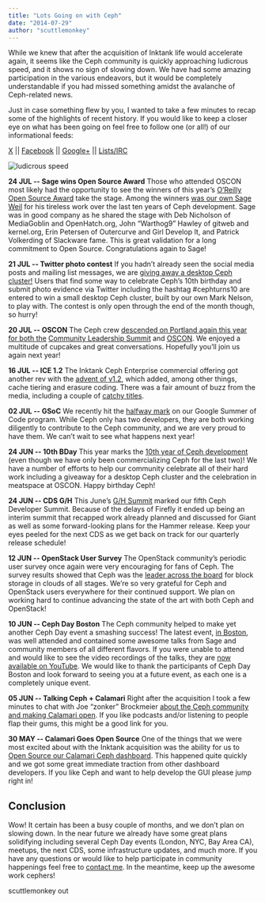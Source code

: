```yaml
---
title: "Lots Going on with Ceph"
date: "2014-07-29"
author: "scuttlemonkey"
---
```


While we knew that after the acquisition of Inktank life would accelerate again, it seems like the Ceph community is quickly approaching ludicrous speed, and it shows no sign of slowing down. We have had some amazing participation in the various endeavors, but it would be completely understandable if you had missed something amidst the avalanche of Ceph-related news.

Just in case something flew by you, I wanted to take a few minutes to recap some of the highlights of recent history. If you would like to keep a closer eye on what has been going on feel free to follow one (or all!) of our informational feeds:

[X](”https://x.com/ceph”) || [Facebook](”https://www.facebook.com/cephstorage”) || [Google+](”https://plus.google.com/+Cephstorage”) || [Lists/IRC](”http://ceph.com/resources/mailing-list-irc/”)

![ludicrous speed](images/ludicrous-speed-small-208x220.jpg)

**24 JUL -- Sage wins Open Source Award** Those who attended OSCON most likely had the opportunity to see the winners of this year’s [O’Reilly Open Source Award](”http://en.wikipedia.org/wiki/O'Reilly_Open_Source_Award#2014”) take the stage. Among the winners [was our own Sage Weil](”http://www.redhat.com/about/news/archive/2014/7/ceph-project-leader-sage-weil-recognized-for-decade-long-commitment-to-open-source”) for his tireless work over the last ten years of Ceph development. Sage was in good company as he shared the stage with Deb Nicholson of MediaGoblin and OpenHatch.org, John “Warthog9” Hawley of gitweb and kernel.org, Erin Petersen of Outercurve and Girl Develop It, and Patrick Volkerding of Slackware fame. This is great validation for a long commitment to Open Source. Congratulations again to Sage!

**21 JUL -- Twitter photo contest** If you hadn’t already seen the social media posts and mailing list messages, we are [giving away a desktop Ceph cluster!](”http://ceph.com/uncategorized/ceph-turns-10-X-photo-contest/”) Users that find some way to celebrate Ceph’s 10th birthday and submit photo evidence via Twitter including the hashtag #cephturns10 are entered to win a small desktop Ceph cluster, built by our own Mark Nelson, to play with. The contest is only open through the end of the month though, so hurry!

**20 JUL -- OSCON** The Ceph crew [descended on Portland again this year for both the](”http://ceph.com/uncategorized/celebrate-10-years-ceph-oscon/”) [Community Leadership Summit](”http://www.communityleadershipsummit.com/”) and [OSCON](”http://www.oscon.com/oscon2014”). We enjoyed a multitude of cupcakes and great conversations. Hopefully you’ll join us again next year!

**16 JUL -- ICE 1.2** The Inktank Ceph Enterprise commercial offering got another rev with the [advent of v1.2](”http://www.redhat.com/about/news/press-archive/2014/7/red-hat-adds-sophisticated-tiering-and-data-protection-features-to-its-industry-leading-storage-platform-for-openstack”), which added, among other things, cache tiering and erasure coding. There was a fair amount of buzz from the media, including a couple of [catchy titles](”http://www.theregister.co.uk/2014/07/18/red_hap_ups_ceph_enterprises_game/”).

**02 JUL -- GSoC** We recently hit the [halfway mark](”http://community.redhat.com/blog/2014/07/ceph-student-devs-hit-midterm-for-google-summer-of-code-2014/”) on our Google Summer of Code program. While Ceph only has two developers, they are both working diligently to contribute to the Ceph community, and we are very proud to have them. We can’t wait to see what happens next year!

**24 JUN -- 10th BDay** This year marks the [10th year of Ceph development](”http://community.redhat.com/blog/2014/06/ceph-turns-10-a-look-back/”) (even though we have only been commercializing Ceph for the last two)! We have a number of efforts to help our community celebrate all of their hard work including a giveaway for a desktop Ceph cluster and the celebration in meatspace at OSCON. Happy birthday Ceph!

**24 JUN -- CDS G/H** This June’s [G/H Summit](<”https://wiki.ceph.com/Planning/CDS/CDS_Giant_and_Hammer_(Jun_2014)”>) marked our fifth Ceph Developer Summit. Because of the delays of Firefly it ended up being an interim summit that recapped work already planned and discussed for Giant as well as some forward-looking plans for the Hammer release. Keep your eyes peeled for the next CDS as we get back on track for our quarterly release schedule!

**12 JUN -- OpenStack User Survey** The OpenStack community’s periodic user survey once again were very encouraging for fans of Ceph. The survey results showed that Ceph was the [leader across the board](”http://ceph.com/uncategorized/openstack-foundation-survey-cites-ceph-leading-distribution-block-storage/”) for block storage in clouds of all stages. We’re so very grateful for Ceph and OpenStack users everywhere for their continued support. We plan on working hard to continue advancing the state of the art with both Ceph and OpenStack!

**10 JUN -- Ceph Day Boston** The Ceph community helped to make yet another Ceph Day event a smashing success! The latest event, [in Boston](”http://www.inktank.com/cephdays/boston/”), was well attended and contained some awesome talks from Sage and community members of all different flavors. If you were unable to attend and would like to see the video recordings of the talks, they are [now available on YouTube](”https://www.youtube.com/playlist?list=PLrBUGiINAakPk_o1eAnIxsYIYyMLyOTWt”). We would like to thank the participants of Ceph Day Boston and look forward to seeing you at a future event, as each one is a completely unique event.

**05 JUN -- Talking Ceph + Calamari** Right after the acquisition I took a few minutes to chat with Joe “zonker” Brockmeier [about the Ceph community and making Calamari open](”http://community.redhat.com/blog/2014/06/upstream-podcast-episode-8-patrick-mcgarry-talks-about-ceph-and-open-sourcing-calamari/”). If you like podcasts and/or listening to people flap their gums, this might be a good link for you.

**30 MAY -- Calamari Goes Open Source** One of the things that we were most excited about with the Inktank acquisition was the ability for us to [Open Source our Calamari Ceph dashboard](”http://ceph.com/community/ceph-calamari-goes-open-source/”). This happened quite quickly and we got some great immediate traction from other dashboard developers. If you like Ceph and want to help develop the GUI please jump right in!

## Conclusion

Wow! It certain has been a busy couple of months, and we don’t plan on slowing down. In the near future we already have some great plans solidifying including several Ceph Day events (London, NYC, Bay Area CA), meetups, the next CDS, some infrastructure updates, and much more. If you have any questions or would like to help participate in community happenings feel free to [contact me](”mailto:pmcgarry@inktank.com”). In the meantime, keep up the awesome work cephers!

scuttlemonkey out
